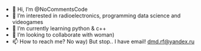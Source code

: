 - 👋 Hi, I’m @NoCommentsCode
- 👀 I’m interested in radioelectronics, programming data science and videogames
- 🌱 I’m currently learning python & c++
- 💞️ I’m looking to collaborate with woman)
- 📫 How to reach me? No way) But stop.. I have email! dmd.rf@yandex.ru

<!---
NoCommentsCode/NoCommentsCode is a ✨ special ✨ repository because its `README.md` (this file) appears on your GitHub profile.
You can click the Preview link to take a look at your changes.
--->

